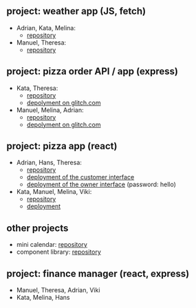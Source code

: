 ## project: weather app (JS, fetch)

- Adrian, Kata, Melina:
  - [repository](https://github.com/CodecoolGlobal/weather-app-javascript-AdrianMonemi)
- Manuel, Theresa:
  - [repository](https://github.com/Kenavm/WeatherApp/)

## project: pizza order API / app (express)

- Kata, Theresa:
  - [repository](https://github.com/CodecoolGlobal/pizza-order-prototype-javascript-TheresaGri)
  - [depolyment on glitch.com](https://savory-capable-contraption.glitch.me/pizza/list)
- Manuel, Melina, Adrian:
  - [repository](https://github.com/MelinaPr/publicpizza)
  - [depolyment on glitch.com](https://onyx-gamy-flamingo.glitch.me/pizza/list/)

## project: pizza app (react)

- Adrian, Hans, Theresa:
  - [repository](https://github.com/TheresaGri/PizzaApp)
  - [deployment of the customer interface](https://jocular-gelato-a4332b.netlify.app/)
  - [deployment of the owner interface](https://fabulous-smakager-dbab43.netlify.app/) (password: hello)
- Kata, Manuel, Melina, Viki:
  - [repository](https://github.com/Kenavm/pizza-app)
  - [deployment](https://marvelous-selkie-59e8d4.netlify.app/)

## other projects

- mini calendar: [repository](https://github.com/marko-knoebl/cc-mini-calendar)
- component library: [repository](https://github.com/marko-knoebl/cc-react-components)

## project: finance manager (react, express)

- Manuel, Theresa, Adrian, Viki
- Kata, Melina, Hans
